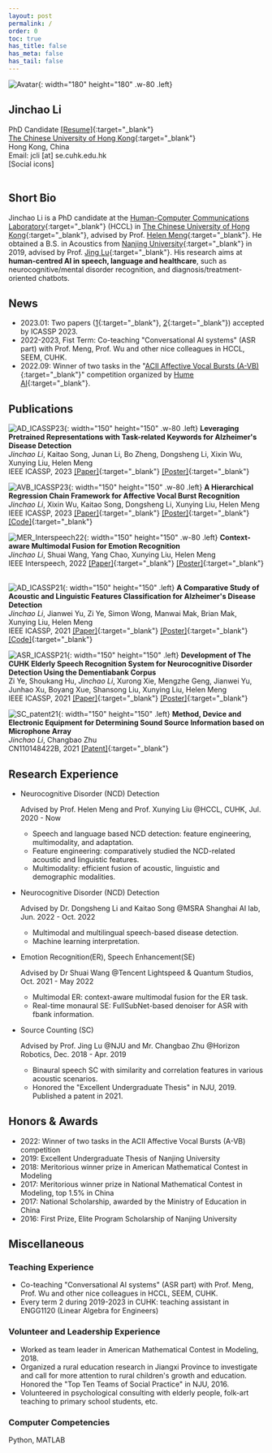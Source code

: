 ```yaml
---
layout: post
permalink: /
order: 0
toc: true
has_title: false
has_meta: false
has_tail: false
---
```


![Avatar](/assets/img/avatar/Jinchao.png){: width="180" height="180" .w-80 .left}
## Jinchao Li
PhD Candidate [[Resume]](/assets/papers/CV_jinchaoli.pdf){:target="_blank"}  
[The Chinese University of Hong Kong][cuhk]{:target="_blank"}  
Hong Kong, China  
Email: jcli [at] se.cuhk.edu.hk  
[Social icons]  
<br>

## Short Bio

Jinchao Li is a PhD candidate at the [Human-Computer Communications Laboratory][hccl]{:target="_blank"} (HCCL) in [The Chinese University of Hong Kong][cuhk]{:target="_blank"}, advised by Prof. [Helen Meng][helen]{:target="_blank"}.
He obtained a B.S. in Acoustics from [Nanjing University][nju]{:target="_blank"} in 2019, advised by Prof. [Jing Lu][jinglu]{:target="_blank"}.
His research aims at **human-centred AI in speech, language and healthcare**, such as neurocognitive/mental disorder recognition, and diagnosis/treatment-oriented chatbots.

## News

- 2023.01: Two papers ([1][ad_paper_icassp23]{:target="_blank"}, [2][avb_paper_icassp23]{:target="_blank"}) accepted by ICASSP 2023.
- 2022-2023, Fist Term: Co-teaching "Conversational AI systems" (ASR part) with Prof. Meng, Prof. Wu and other nice colleagues in HCCL, SEEM, CUHK.
- 2022.09: Winner of two tasks in the "[ACII Affective Vocal Bursts (A-VB)][avb2022]{:target="_blank"}" competition organized by [Hume AI][hume.ai]{:target="_blank"}.

## Publications

![AD_ICASSP23](/assets/papers/23/MultiAD_ICASSP23.png){: width="150" height="150" .w-80 .left}
**Leveraging Pretrained Representations with Task-related Keywords for Alzheimer's Disease Detection**  
*Jinchao Li*, Kaitao Song, Junan Li, Bo Zheng, Dongsheng Li, Xixin Wu, Xunying Liu, Helen Meng  
IEEE ICASSP, 2023 [[Paper]][ad_paper_icassp23]{:target="_blank"} [[Poster]][ad_poster_icassp23]{:target="_blank"}

![AVB_ICASSP23](/assets/papers/23/AVB_ICASSP23.png){: width="150" height="150" .w-80 .left}
**A Hierarchical Regression Chain Framework for Affective Vocal Burst Recognition**  
*Jinchao Li*, Xixin Wu, Kaitao Song, Dongsheng Li, Xunying Liu, Helen Meng  
IEEE ICASSP, 2023 [[Paper]][avb_paper_icassp23]{:target="_blank"} [[Poster]][avb_poster_icassp23]{:target="_blank"} [[Code]][avb_code_icassp23]{:target="_blank"}

![MER_Interspeech22](/assets/papers/22/MER.png){: width="150" height="150" .w-80 .left}
**Context-aware Multimodal Fusion for Emotion Recognition**  
*Jinchao Li*, Shuai Wang, Yang Chao, Xunying Liu, Helen Meng  
IEEE Interspeech, 2022 [[Paper]][mer_paper_is22]{:target="_blank"} [[Poster]][mer_poster_is22]{:target="_blank"}  
<br>

![AD_ICASSP21](/assets/papers/21/Comp_AD.png){: width="150" height="150" .left}
**A Comparative Study of Acoustic and Linguistic Features Classification for Alzheimer's Disease Detection**  
*Jinchao Li*, Jianwei Yu, Zi Ye, Simon Wong, Manwai Mak, Brian Mak, Xunying Liu, Helen Meng  
IEEE ICASSP, 2021 [[Paper]][ad_paper_icassp21]{:target="_blank"} [[Poster]][ad_poster_icassp21]{:target="_blank"} [[Code]][ad_code_icassp21]{:target="_blank"}

![ASR_ICASSP21](/assets/papers/21/ASR_AD.png){: width="150" height="150" .left}
**Development of The CUHK Elderly Speech Recognition System for Neurocognitive Disorder Detection Using the Dementiabank Corpus**  
Zi Ye, Shoukang Hu, *Jinchao Li*, Xurong Xie, Mengzhe Geng, Jianwei Yu, Junhao Xu, Boyang Xue, Shansong Liu, Xunying Liu, Helen Meng  
IEEE ICASSP, 2021 [[Paper]][asr_paper_icassp21]{:target="_blank"} [[Poster]][asr_poster_icassp21]{:target="_blank"}

![SC_patent21](/assets/papers/19/SC.png){: width="150" height="150" .left}
**Method, Device and Electronic Equipment for Determining Sound Source Information based on Microphone Array**  
*Jinchao Li*, Changbao Zhu  
CN110148422B, 2021 [[Patent]][sc_patent21]{:target="_blank"}

## Research Experience

- Neurocognitive Disorder (NCD) Detection

  Advised by Prof. Helen Meng and Prof. Xunying Liu @HCCL, CUHK, Jul. 2020 - Now

  - Speech and language based NCD detection: feature engineering, multimodality, and adaptation.
  - Feature engineering: comparatively studied the NCD-related acoustic and linguistic features.
  - Multimodality: efficient fusion of acoustic, linguistic and demographic modalities.

- Neurocognitive Disorder (NCD) Detection

  Advised by Dr. Dongsheng Li and Kaitao Song @MSRA Shanghai AI lab, Jun. 2022 - Oct. 2022
  - Multimodal and multilingual speech-based disease detection.
  - Machine learning interpretation.

- Emotion Recognition(ER), Speech Enhancement(SE)

  Advised by Dr Shuai Wang @Tencent Lightspeed & Quantum Studios, Oct. 2021 - May 2022
  - Multimodal ER: context-aware multimodal fusion for the ER task.
  - Real-time monaural SE: FullSubNet-based denoiser for ASR with fbank information.

- Source Counting (SC)

  Advised by Prof. Jing Lu @NJU and Mr. Changbao Zhu @Horizon Robotics, Dec. 2018 - Apr. 2019
  - Binaural speech SC with similarity and correlation features in various acoustic scenarios.
  - Honored the "Excellent Undergraduate Thesis" in NJU, 2019. Published a patent in 2021.

## Honors & Awards

- 2022: Winner of two tasks in the ACII Affective Vocal Bursts (A-VB) competition
- 2019: Excellent Undergraduate Thesis of Nanjing University
- 2018: Meritorious winner prize in American Mathematical Contest in Modeling
- 2017: Meritorious winner prize in National Mathematical Contest in Modeling, top 1.5% in China
- 2017: National Scholarship, awarded by the Ministry of Education in China
- 2016: First Prize, Elite Program Scholarship of Nanjing University

## Miscellaneous

### Teaching Experience

- Co-teaching "Conversational AI systems" (ASR part) with Prof. Meng, Prof. Wu and other nice colleagues in HCCL, SEEM, CUHK.
- Every term 2 during 2019-2023 in CUHK: teaching assistant in ENGG1120 (Linear Algebra for Engineers)

### Volunteer and Leadership Experience

- Worked as team leader in American Mathematical Contest in Modeling, 2018.
- Organized a rural education research in Jiangxi Province to investigate and call for more attention to rural children's growth and education. Honored the "Top Ten Teams of Social Practice" in NJU, 2016.
- Volunteered in psychological consulting with elderly people, folk-art teaching to primary school students, etc.

### Computer Competencies

Python, MATLAB

[nju]: https://www.nju.edu.cn
[cuhk]: https://cuhk.edu.hk
[hccl]: https://www.se.cuhk.edu.hk/laboratories/human-computer-communications-laboratory/
[helen]: https://www.se.cuhk.edu.hk/people/academic-staff/prof-meng-mei-ling-helen/
[jinglu]: https://physics.nju.edu.cn/sz/skxygcx/20190904/i18734.html
[hume.ai]: https://hume.ai
[avb2022]: https://www.competitions.hume.ai/avb2022
[ad_paper_icassp23]: https://arxiv.org/pdf/2303.08019.pdf
[ad_poster_icassp23]: /assets/papers/23/AD_poster.pdf
[avb_paper_icassp23]: https://arxiv.org/pdf/2303.08027.pdf
[avb_poster_icassp23]: /assets/papers/23/AVB_poster.pdf
[avb_code_icassp23]: https://github.com/JinchaoLove/AffectiveVocalBurstRecognition
[mer_paper_is22]: /assets/papers/22/MER_paper_IS22.pdf
[mer_poster_is22]: /assets/papers/22/MER_poster_IS22.png
[ad_paper_icassp21]: https://www1.se.cuhk.edu.hk/~hccl/publications/pub/ICASSP_jcli.pdf
[ad_poster_icassp21]: /assets/papers/21/Comp_AD.pdf
[ad_code_icassp21]: https://github.com/JinchaoLove/NCDdetection_ICASSP2021
[asr_paper_icassp21]: https://www1.se.cuhk.edu.hk/~hccl/publications/pub/zye_revised_v4.pdf
[asr_poster_icassp21]: /assets/papers/21/ASR_AD.pdf
[sc_patent21]: https://patent-image.qichacha.com/pdf/81a740a39373966f3730316bd32e08d5.pdf
